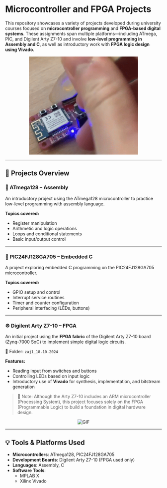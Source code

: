 # Microcontroller and FPGA Projects

This repository showcases a variety of projects developed during university courses focused on **microcontroller programming** and **FPGA-based digital systems**. These assignments span multiple platforms—including ATmega, PIC, and Digilent Arty Z7-10 and involve **low-level programming in Assembly and C**, as well as introductory work with **FPGA logic design using Vivado**.

<div align="center">
   <img src="https://github.com/JackobPunch/FundamentalsOfMicroprocessorTechnology/blob/main/gif.gif" alt="GIF" />
</div>

---

## 🔧 Projects Overview

### 📘 ATmega128 – Assembly
An introductory project using the ATmega128 microcontroller to practice low-level programming with assembly language.

**Topics covered:**
- Register manipulation
- Arithmetic and logic operations
- Loops and conditional statements
- Basic input/output control

---

### 📗 PIC24FJ128GA705 – Embedded C
A project exploring embedded C programming on the PIC24FJ128GA705 microcontroller.

**Topics covered:**
- GPIO setup and control
- Interrupt service routines
- Timer and counter configuration
- Peripheral interfacing (LEDs, buttons)

---

### ⚙️ Digilent Arty Z7-10 – FPGA
An initial project using the **FPGA fabric** of the Digilent Arty Z7-10 board (Zynq-7000 SoC) to implement simple digital logic circuits.

📁 Folder: `zaj1_18.10.2024`

**Features:**
- Reading input from switches and buttons
- Controlling LEDs based on input logic
- Introductory use of **Vivado** for synthesis, implementation, and bitstream generation

> 🛑 Note: Although the Arty Z7-10 includes an ARM microcontroller (Processing System), this project focuses solely on the FPGA (Programmable Logic) to build a foundation in digital hardware design.

<div align="center">
   <img src="https://github.com/JackobPunch/FundamentalsOfMicroprocessorTechnology/blob/main/gif2.gif" alt="GIF" />
</div>

---

## 💡 Tools & Platforms Used

- **Microcontrollers**: ATmega128, PIC24FJ128GA705
- **Development Boards**: Digilent Arty Z7-10 (FPGA used only)
- **Languages**: Assembly, C
- **Software Tools**:
  - MPLAB X
  - Xilinx Vivado
